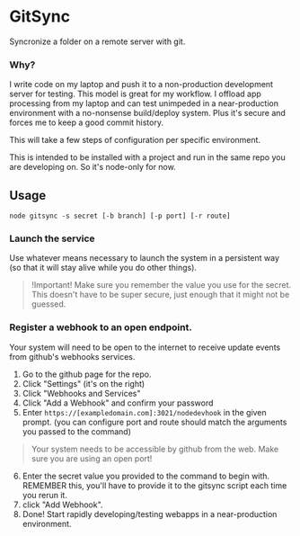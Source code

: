 # GitSync
Syncronize a folder on a remote server with git.

### Why?
I write code on my laptop and push it to a non-production development server for testing. This model is great for my workflow. I offload app processing from my laptop and can test unimpeded in a near-production environment with a no-nonsense build/deploy system. Plus it's secure and forces me to keep a good commit history.

This will take a few steps of configuration per specific environment.

This is intended to be installed with a project and run in the same repo you are developing on. So it's node-only for now.

## Usage
  ```node gitsync -s secret [-b branch] [-p port] [-r route]```

### Launch the service
Use whatever means necessary to launch the system in a persistent way (so that it will stay alive while you do other things).
>!Important! Make sure you remember the value you use for the secret. This doesn't have to be super secure, just enough that it might not be guessed.

### Register a webhook to an open endpoint.
Your system will need to be open to the internet to receive update events from github's webhooks services.
1. Go to the github page for the repo.
2. Click "Settings" (it's on the right)
3. Click "Webhooks and Services"
4. Click "Add a Webhook" and confirm your password
5. Enter `https://[exampledomain.com]:3021/nodedevhook` in the given prompt. (you can configure port and route should match the arguments you passed to the command)
>Your system needs to be accessible by github from the web. Make sure you are using an open port!
6. Enter the secret value you provided to the command to begin with. REMEMBER this, you'll have to provide it to the gitsync script each time you rerun it.
7. click "Add Webhook".
8. Done! Start rapidly developing/testing webapps in a near-production environment.
